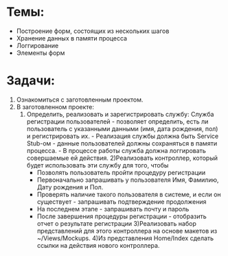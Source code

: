 # Темы:
- Построение форм, состоящих из нескольких шагов
- Хранение данных в памяти процесса
- Логгирование
- Элементы форм

# Задачи:
1. Ознакомиться с заготовленным проектом.
2. В заготовленном проекте:
   1) Определить, реализовать и зарегистрировать службу:
      Служба регистрации пользователей - позволяет определить, есть ли пользователь с указанными данными (имя, дата рождения, пол) и регистрировать их.
          - Реализация службы должна быть Service Stub-ом - данные пользователей должны сохраняться в памяти процесса.
          - В процессе работы служба должна логгировать совершаемые ей действия.
   2)Реализовать контроллер, который будет использовать эти службу для того, чтобы
      - Позволять пользователь пройти процедуру регистрации
      - Первоначально запрашивать у пользователя Имя, Фамилию, Дату рождения и Пол.
      - Проверять наличие такого пользователя в системе, и если он существует - запрашивать подтверждение продолжения
      - На последнем этапе - запрашивать почту и пароль
      - После завершения процедуры регистрации - отобразить отчет о результате регистрации
   3)Реализовать набор представлений для этого контроллера на основе макетов из ~/Views/Mockups.
   4)Из представления Home/Index сделать ссылки на действия нового контроллера.
